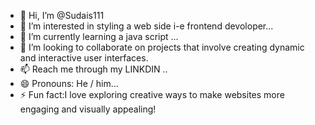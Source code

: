- 👋 Hi, I’m @Sudais111
- 👀 I’m interested in styling a web side i-e frontend devoloper...
- 🌱 I’m currently learning a java script ...
- 💞️ I’m looking to collaborate on projects that involve creating dynamic and interactive user interfaces.
- 📫 Reach me through my LINKDIN ..
- 😄 Pronouns: He / him...
- ⚡ Fun fact:I love exploring creative ways to make websites more engaging and visually appealing!

<!---
Sudais111/Sudais111 is a ✨ special ✨ repository because its `README.md` (this file) appears on your GitHub profile.
You can click the Preview link to take a look at your changes.
--->
